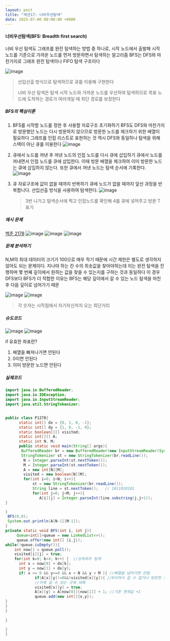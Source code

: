 ```yaml
---
layout: post
title: "섹션17: 너비우선탐색"
date: 2025-07-06 00:00:00 +0900
---
```


####  너비우선탐색(BFS: Breadth first search)

너비 우선 탐색도 그래프를 완전 탐색하는 방법 중 하나로, 시작 노드에서 출발해 시작 노드를 기준으로 가까운 노드를 먼저 방문하면서 탐색하는 알고리즘
BFS는 DFS와 마찬가지로 그래프 완전 탐색이나 FIFO 탐색 구조이다

![image](https://github.com/user-attachments/assets/dad0f0d3-a3ab-4595-9b90-c940d107894c)

> 선입선출 방식으로 탐색하므로 큐를 이용해 구현한다
>
> 너비 우선 탐색은 탐색 시작 노드와 가까운 노드를 우선하여 탐색하므로
> 목표 노드에 도착하는 경로가 여러개일 때 최단 경로를 보장한다

##### BFS의 핵심이론
1. BFS를 시작할 노드를 정한 후 사용할 자료구조 초기화하기
   BFS도 DFS와 마찬가지로 방문했던 노드는 다시 방문하지 않으므로 방문한 노드를 체크하기 위한 배열이 필요하다
   그래프를 인접 리스트로 표현하는 것 역시 DFS와 동일하나 탐색을 위해 스택이 아닌 큐를 이용한다
   ![image](https://github.com/user-attachments/assets/e08893a7-1794-4b80-bfd0-73defb13ca7a)

   
2. 큐에서 노드를 꺼낸 후 꺼낸 노드의 인접 노드를 다시 큐에 삽입하기
   큐에서 노드를 꺼내면서 인접 노드를 큐에 삽입한다. 이때 방문 배열을 체크하여 이미 방문한 노드는 큐에 삽입하지 않는다.
   또한 큐에서 꺼낸 노드는 탐색 순서에 기록한다.
   ![image](https://github.com/user-attachments/assets/f7543cc5-0457-49a1-9452-c5d313d79c3f)

3. 큐 자료구조에 값이 없을 때까지 반복하기
   큐에 노드가 없을 때까지 앞선 과정을 반복합니다. 선입선출 방식을 사용하여 탐색한다. 
   ![image](https://github.com/user-attachments/assets/52f3406a-0440-4c4c-94b2-faee5bfc354c)
   > 3번 나가고 탐색순서에 찍고 인접노드를 확인해 4를 큐에 넣어주고 방문 T 표기
   
##### 예시 문제
[백준 2178](https://www.acmicpc.net/problem/2178)
![image](https://github.com/user-attachments/assets/852d2f18-d7af-477e-b783-745dc32dcec8)
![image](https://github.com/user-attachments/assets/d326fc63-b508-43ec-bce9-6fefc16a3c5f)
![image](https://github.com/user-attachments/assets/7001e58d-b10c-4d73-ab9b-b3933f7ec34d)

##### 문제 분석하기
N,M의 최대 데이터의 크기가 100으로 매우 작기 때문에 시간 제한은 별도로 생각하지 않아도 되는 문제이다.
지나야 하는 칸 수의 최솟값을 찾아야하는데 이는 완전 탐색을 진행하며 몇 번째 깊이에서 원하는 값을 찾을 수 있는지를 구하는 것과 동일하다 
이 경우 DFS보다 BFS가 더 적합한 이유는 BFS는 해당 깊이에서 갈 수 있는 노드 탐색을 마친후 다음 깊이로 넘어가기 때문

![image](https://github.com/user-attachments/assets/251ac07c-ca1d-41e4-9d59-36e2521c5033)
![image](https://github.com/user-attachments/assets/78d2eb97-e601-420f-9cb8-8625c4b65fc9)

> 각 숫자는 시작점에서 자기자신까지 오는 최단거리
>
##### 슈도코드
![image](https://github.com/user-attachments/assets/f3eec3c1-81dd-426d-a57d-813ff32213df)
![image](https://github.com/user-attachments/assets/c507dda3-9570-46d5-a8ef-8c4bd116ff67)

if 유효한 좌표란?
1) 배열을 빠져나가면 안된다
2) 0이면 안된다
3) 이미 방문한 노드면 안된다

##### 실제코드
```java
import java.io.BufferedReader;
import java.io.IOException;
import java.io.InputStreamReader;
import java.util.StringTokenizer;


public class P1278{
      static int[] dx = {0, 1, 0, -1};
      static int[] dy = {1, 0, -1, 0};
      static boolean[][] visited;
      static int[][] A;
      static int N, M;
      public static void main(String[] args){
       BufferedReader br = new BufferedReader(new InputStreamReader(System.in));
       StringTokenizer st = new StringTokenizer(br.readLine());
        N = Integer.parseInt(st.nextToken());
        M = Integer.parseInt(st.nextToken());
        A = new int[N][M];
        visited = new boolean[N][M];
        for(int i=0; i<N; i++){
            st = new StringTokenizer(br.readLine());
            String line = st.nextToken();   // 1011010101
            for(int j=0; j<M; j++){
               A[i][j] = Integer.parseInt(line.substring(j,j+1));
}

}
 BFS(0,0);
 System.out.println(A[N-1][M-1]);
}
private static void BFS(int i, int j){
     Queue<int[]>queue = new LinkedList<>();
     queue.offer(new int[] {i,j});
while(!queue.isEmpty()){
    int now[] = queue.poll();
    visited[i][j] = true;
    for(int k=0; k<4; k++) {  //상하좌우 탐색
      int x = now[0] + dx[k];
      int y = now[1] + dx[y];
      if( x >= 0 && y>=0 && x < N && y < M ){ //배열을 넘어가면 안됨
             if(A[x][y]!=0&&!visited[x][y]){ //0이여서 갈 수 없거나 방문한 노드이면 안됨
             //이제 갈 수 있는 곳에 대해
             visited[x][y] = true;
             A[x][y] = A[now[0]][now[1]] + 1; //기존 현재값 +1
             queue.add(new int[]{x,y});
}
}
}
 
}

}
}
```
   
